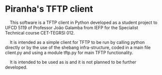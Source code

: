<!--
[//]: # Piranha's TFTP client
[//]: #
[//]: # Copyright (C) 2024 Erick Mattos <erick.mattos@gmail.com>
[//]: #
[//]: # This is the TFTP client code of Piranha software.
[//]: #
[//]: # Piranha is free software: you can redistribute it and/or modify it
[//]: # under the terms of the GNU General Public License as published by
[//]: # the Free Software Foundation, either version 3 of the License, or
[//]: # (at your option) any later version.
[//]: #
[//]: # Piranha is distributed in the hope that it will be useful,
[//]: # but WITHOUT ANY WARRANTY; without even the implied warranty
[//]: # of MERCHANTABILITY or FITNESS FOR A PARTICULAR PURPOSE.
[//]: # See the GNU General Public License for more details.
[//]: #
[//]: # On Debian systems, the complete text of the GNU General
[//]: # Public License can be found in `/usr/share/common-licenses/GPL-3'.
-->
#                             Piranha's TFTP client

&nbsp;&nbsp;&nbsp;&nbsp;This software is a TFTP client in Python developed as a student project to
UFCD 5119 of Professor João Galamba from IEFP for the Specialist Technical
course CET-TEGRSI 012.

&nbsp;&nbsp;&nbsp;&nbsp;It is intended as a simple client for TFTP to be run by calling python
directly or by the use of the shebang infra-structure, coded in a main file
client.py and using a module tftp.py for main TFTP functionality.

&nbsp;&nbsp;&nbsp;&nbsp;It is intended to be used as is and it is not planned to be further
developed.
